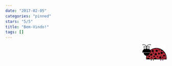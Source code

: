 ```yaml
---
date: "2017-02-05"
categories: "pinned"
stars: "5/5"
title: "Bem-Vindo!"
tags: []
---
```

<img src="/images/logo2.png" style="max-width:15%;min-width:40px;float:right;" alt="Logo" />


